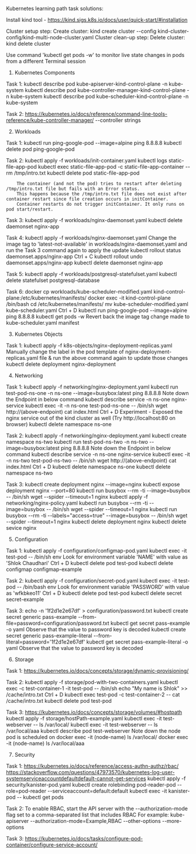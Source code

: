 Kubernetes learning path task solutions:

Install kind tool - https://kind.sigs.k8s.io/docs/user/quick-start/#installation

Cluster setup step: Create cluster: kind create cluster --config kind-cluster-config/kind-multi-node-cluster.yaml
Cluster clean-up step: Delete cluster: kind delete cluster

Use command 'kubectl get pods -w' to monitor live state changes in pods from a different Terminal session


1) Kubernetes Components

Task 1: kubectl describe pod kube-apiserver-kind-control-plane -n kube-system
        kubectl describe pod kube-controller-manager-kind-control-plane -n kube-system
        kubectl describe pod kube-scheduler-kind-control-plane -n kube-system

Task 2: https://kubernetes.io/docs/reference/command-line-tools-reference/kube-controller-manager/ --controller strings


2) Workloads

Task 1: kubectl run ping-google-pod --image=alpine ping 8.8.8.8
        kubectl delete pod ping-google-pod

Task 2: kubectl apply -f workloads/init-container.yaml
        kubectl logs static-file-app-pod
        kubectl exec static-file-app-pod -c static-file-app-container -- rm /tmp/intro.txt
        kubectl delete pod static-file-app-pod

        The container (and not the pod) tries to restart after deleting /tmp/intro.txt file but fails with an Error status.
        This happens because the /tmp/intro.txt file does not exist after container restart since file creation occurs in initContainer.
        Container restarts do not trigger initContainer. It only runs on pod start/restart.

Task 3: kubectl apply -f workloads/nginx-daemonset.yaml
        kubectl delete daemonset nginx-app
        
Task 4: kubectl apply -f workloads/nginx-daemonset.yaml
        Change the image tag to 'latest-not-available' in workloads/nginx-daemonset.yaml and run the Task 3 command again to apply the update
        kubectl rollout status daemonset.apps/nginx-app
        Ctrl + C
        kubectl rollout undo daemonset.apps/nginx-app
        kubectl delete daemonset nginx-app

Task 5: kubectl apply -f workloads/postgresql-statefulset.yaml
        kubectl delete statefulset postgresql-database

Task 6: docker cp workloads/kube-scheduler-modified.yaml kind-control-plane:/etc/kubernetes/manifests/
        docker exec -it kind-control-plane /bin/bash
        cd /etc/kubernetes/manifests/
        mv kube-scheduler-modified.yaml kube-scheduler.yaml
        Ctrl + D
        kubectl run ping-google-pod --image=alpine ping 8.8.8.8
        kubectl get pods -w
        Revert back the image tag change made to kube-scheduler.yaml manifest


3) Kubernetes Objects

Task 1: kubectl apply -f k8s-objects/nginx-deployment-replicas.yaml
        Manually change the label in the pod template of nginx-deployment-replicas.yaml file & run the above command again to update those changes
        kubectl delete deployment nginx-deployment


4) Networking

Task 1: kubectl apply -f networking/nginx-deployment.yaml
        kubectl run test-pod-ns-one -n ns-one --image=busybox:latest ping 8.8.8.8
        Note down the Endpoint in below command
        kubectl describe service -n ns-one nginx-service
        kubectl exec -it -n ns-one test-pod-ns-one -- /bin/sh
        wget http://(above-endpoint)
        cat index.html
        Ctrl + D
        Experiment - Exposed the nginx service out of the kind cluster as well (Try http://localhost:80 on browser)
        kubectl delete namespace ns-one

Task 2: kubectl apply -f networking/nginx-deployment.yaml
        kubectl create namespace ns-two
        kubectl run test-pod-ns-two -n ns-two --image=busybox:latest ping 8.8.8.8
        Note down the Endpoint in below command
        kubectl describe service -n ns-one nginx-service
        kubectl exec -it -n ns-two test-pod-ns-two -- /bin/sh
        wget http://(above-endpoint)
        cat index.html
        Ctrl + D
        kubectl delete namespace ns-one
        kubectl delete namespace ns-two

Task 3: kubectl create deployment nginx --image=nginx
        kubectl expose deployment nginx --port=80
        kubectl run busybox --rm -ti --image=busybox -- /bin/sh
        wget --spider --timeout=1 nginx
        kubectl apply -f networking/nginx-policy.yaml
        kubectl run busybox --rm -ti --image=busybox -- /bin/sh
        wget --spider --timeout=1 nginx
        kubectl run busybox --rm -ti --labels="access=true" --image=busybox -- /bin/sh
        wget --spider --timeout=1 nginx
        kubectl delete deployment nginx
        kubectl delete sevice nginx


5) Configuration

Task 1: kubectl apply -f configuration/configmap-pod.yaml
        kubectl exec -it test-pod -- /bin/sh
        env
        Look for environment variable 'NAME' with value as 'Shlok Chaudhari'
        Ctrl + D
        kubectl delete pod test-pod
        kubectl delete configmap configmap-example

Task 2: kubectl apply -f configuration/secret-pod.yaml
        kubectl exec -it test-pod -- /bin/bash
        env
        Look for environment variable 'PASSWORD' with value as 'wfkbkeo11'
        Ctrl + D
        kubectl delete pod test-pod
        kubectl delete secret secret-example

Task 3: echo -n '1f2d1e2e67df' > configuration/password.txt
        kubectl create secret generic pass-example --from-file=password=configuration/password.txt
        kubectl get secret pass-example -o yaml
        Observe that the value to password key is decoded
        kubectl create secret generic pass-example-literal --from-literal=password='1f2d1e2e67df'
        kubectl get secret pass-example-literal -o yaml
        Observe that the value to password key is decoded


6) Storage

Task 1: https://kubernetes.io/docs/concepts/storage/dynamic-provisioning/

Task 2: kubectl apply -f storage/pod-with-two-containers.yaml
        kubectl exec -c test-container-1 -it test-pod -- /bin/sh
        echo "My name is Shlok" >> /cache/intro.txt
        Ctrl + D
        kubectl exec test-pod -c test-container-2 -- cat /cache/intro.txt
        kubectl delete pod test-pod

Task 3: https://kubernetes.io/docs/concepts/storage/volumes/#hostpath
        kubectl apply -f storage/hostPath-example.yaml
        kubectl exec -it test-webserver -- ls /var/local/
        kubectl exec -it test-webserver -- ls /var/local/aaa
        kubectl describe pod test-webserver
        Note down the node pod is scheduled on
        docker exec -it (node-name) ls /var/local/
        docker exec -it (node-name) ls /var/local/aaa


7) Security

Task 1: https://kubernetes.io/docs/reference/access-authn-authz/rbac/
        https://stackoverflow.com/questions/47973570/kubernetes-log-user-systemserviceaccountdefaultdefault-cannot-get-services
        kubectl apply -f security/kanister-pod.yaml
        kubectl create rolebinding pod-reader-pod --role=pod-reader --serviceaccount=default:default
        kubectl exec -it kanister-pod -- kubectl get pods

Task 2: To enable RBAC, start the API server with the --authorization-mode flag set to a comma-separated list that includes RBAC
        For example: kube-apiserver --authorization-mode=Example,RBAC --other-options --more-options

Task 3: https://kubernetes.io/docs/tasks/configure-pod-container/configure-service-account/
